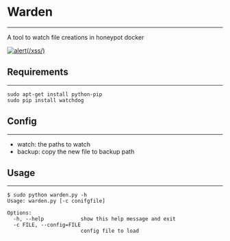# Warden

---

A tool to watch file creations in honeypot docker

[![alert(/xss/)](https://img.shields.io/badge/warden-arc-yellow.svg)]()

## Requirements

---

```
sudo apt-get install python-pip
sudo pip install watchdog
```

## Config

---

* watch: the paths to watch
* backup: copy the new file to backup path

## Usage

---

```
$ sudo python warden.py -h
Usage: warden.py [-c conifgfile]

Options:
  -h, --help            show this help message and exit
  -c FILE, --config=FILE
                        config file to load
```
